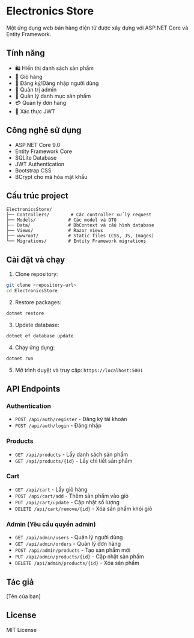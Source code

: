 # Electronics Store

Một ứng dụng web bán hàng điện tử được xây dựng với ASP.NET Core và Entity Framework.

## Tính năng

- 🛍️ Hiển thị danh sách sản phẩm
- 🛒 Giỏ hàng
- 👤 Đăng ký/Đăng nhập người dùng
- 👑 Quản trị admin
- 📱 Quản lý danh mục sản phẩm
- 💳 Quản lý đơn hàng
- 🔐 Xác thực JWT

## Công nghệ sử dụng

- ASP.NET Core 9.0
- Entity Framework Core
- SQLite Database
- JWT Authentication
- Bootstrap CSS
- BCrypt cho mã hóa mật khẩu

## Cấu trúc project

```
ElectronicsStore/
├── Controllers/        # Các controller xử lý request
├── Models/            # Các model và DTO
├── Data/              # DbContext và cấu hình database
├── Views/             # Razor views
├── wwwroot/           # Static files (CSS, JS, Images)
└── Migrations/        # Entity Framework migrations
```

## Cài đặt và chạy

1. Clone repository:
```bash
git clone <repository-url>
cd ElectronicsStore
```

2. Restore packages:
```bash
dotnet restore
```

3. Update database:
```bash
dotnet ef database update
```

4. Chạy ứng dụng:
```bash
dotnet run
```

5. Mở trình duyệt và truy cập: `https://localhost:5001`

## API Endpoints

### Authentication
- `POST /api/auth/register` - Đăng ký tài khoản
- `POST /api/auth/login` - Đăng nhập

### Products
- `GET /api/products` - Lấy danh sách sản phẩm
- `GET /api/products/{id}` - Lấy chi tiết sản phẩm

### Cart
- `GET /api/cart` - Lấy giỏ hàng
- `POST /api/cart/add` - Thêm sản phẩm vào giỏ
- `PUT /api/cart/update` - Cập nhật số lượng
- `DELETE /api/cart/remove/{id}` - Xóa sản phẩm khỏi giỏ

### Admin (Yêu cầu quyền admin)
- `GET /api/admin/users` - Quản lý người dùng
- `GET /api/admin/orders` - Quản lý đơn hàng
- `POST /api/admin/products` - Tạo sản phẩm mới
- `PUT /api/admin/products/{id}` - Cập nhật sản phẩm
- `DELETE /api/admin/products/{id}` - Xóa sản phẩm

## Tác giả

[Tên của bạn]

## License

MIT License 